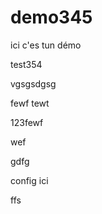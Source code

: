 # demo345
ici c'es tun démo

test354

vgsgsdgsg

fewf
tewt


123fewf

wef




gdfg









config ici





ffs